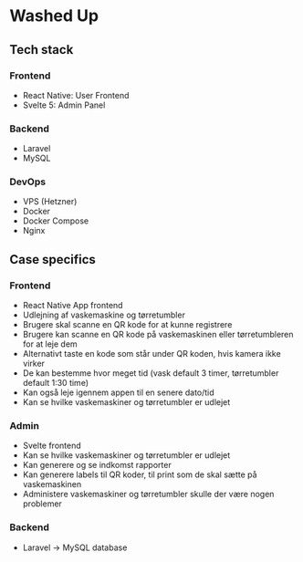 # Washed Up

## Tech stack

### Frontend

- React Native: User Frontend
- Svelte 5: Admin Panel

### Backend

- Laravel
- MySQL

### DevOps

- VPS (Hetzner)
- Docker
- Docker Compose
- Nginx 

## Case specifics

### Frontend

- React Native App frontend
- Udlejning af vaskemaskine og tørretumbler
- Brugere skal scanne en QR kode for at kunne registrere
- Brugere kan scanne en QR kode på vaskemaskinen eller tørretumbleren for at leje dem
- Alternativt taste en kode som står under QR koden, hvis kamera ikke virker
- De kan bestemme hvor meget tid (vask default 3 timer, tørretumbler default 1:30 time)
- Kan også leje igennem appen til en senere dato/tid
- Kan se hvilke vaskemaskiner og tørretumbler er udlejet

### Admin

- Svelte frontend
- Kan se hvilke vaskemaskiner og tørretumbler er udlejet
- Kan generere og se indkomst rapporter
- Kan generere labels til QR koder, til print som de skal sætte på vaskemaskinen
- Administere vaskemaskiner og tørretumbler skulle der være nogen problemer

### Backend

- Laravel -> MySQL database
